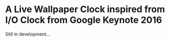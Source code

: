 A Live Wallpaper Clock inspired from I/O Clock from Google Keynote 2016
===
Still in development...
